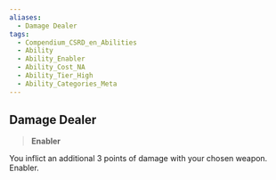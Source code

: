 ```yaml
---
aliases:
  - Damage Dealer
tags:
  - Compendium_CSRD_en_Abilities
  - Ability
  - Ability_Enabler
  - Ability_Cost_NA
  - Ability_Tier_High
  - Ability_Categories_Meta
---
```

  
    
## Damage Dealer    
>**Enabler**  
    
You inflict an additional 3 points of damage with your chosen weapon. Enabler.